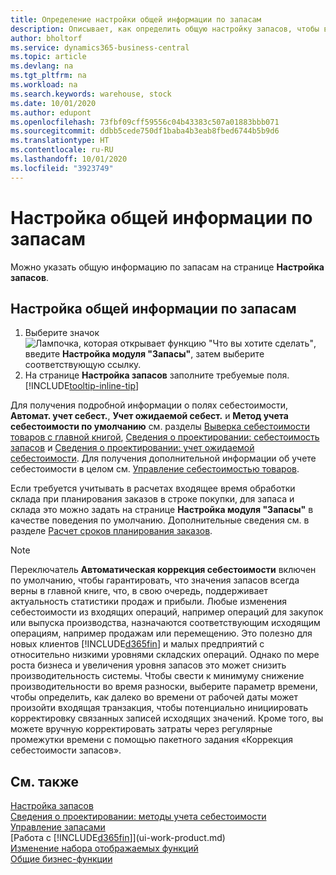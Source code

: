 ```yaml
---
title: Определение настройки общей информации по запасам
description: Описывает, как определить общую настройку запасов, чтобы вы могли управлять своим складом и запасами.
author: bholtorf
ms.service: dynamics365-business-central
ms.topic: article
ms.devlang: na
ms.tgt_pltfrm: na
ms.workload: na
ms.search.keywords: warehouse, stock
ms.date: 10/01/2020
ms.author: edupont
ms.openlocfilehash: 73fbf09cff59556c04b43383c507a01883bbb071
ms.sourcegitcommit: ddbb5cede750df1baba4b3eab8fbed6744b5b9d6
ms.translationtype: HT
ms.contentlocale: ru-RU
ms.lasthandoff: 10/01/2020
ms.locfileid: "3923749"
---
```

# <a name="set-up-general-inventory-information"></a>Настройка общей информации по запасам

Можно указать общую информацию по запасам на странице **Настройка запасов**.

## <a name="to-set-up-general-inventory-information"></a>Настройка общей информации по запасам

1. Выберите значок ![Лампочка, которая открывает функцию "Что вы хотите сделать"](media/ui-search/search_small.png "Что вы хотите сделать"), введите **Настройка модуля "Запасы"**, затем выберите соответствующую ссылку.
2. На странице **Настройка запасов** заполните требуемые поля. [!INCLUDE[tooltip-inline-tip](includes/tooltip-inline-tip_md.md)]

Для получения подробной информации о полях себестоимости, **Автомат. учет себест.**, **Учет ожидаемой себест.** и **Метод учета себестоимости по умолчанию** см. разделы [Выверка себестоимости товаров с главной книгой](finance-how-to-post-inventory-costs-to-the-general-ledger.md), [Сведения о проектировании: себестоимость запасов](design-details-inventory-costing.md) и [Сведения о проектировании: учет ожидаемой себестоимости](design-details-expected-cost-posting.md). Для получения дополнительной информации об учете себестоимости в целом см. [Управление себестоимостью товаров](finance-manage-inventory-costs.md).  

Если требуется учитывать в расчетах входящее время обработки склада при планирования заказов в строке покупки, для запаса и склада это можно задать на странице **Настройка модуля "Запасы"** в качестве поведения по умолчанию. Дополнительные сведения см. в разделе [Расчет сроков планирования заказов](sales-how-to-calculate-order-promising-dates.md).  

> [!NOTE]
> Переключатель **Автоматическая коррекция себестоимости** включен по умолчанию, чтобы гарантировать, что значения запасов всегда верны в главной книге, что, в свою очередь, поддерживает актуальность статистики продаж и прибыли. Любые изменения себестоимости из входящих операций, например операций для закупок или выпуска производства, назначаются соответствующим исходящим операциям, например продажам или перемещению. Это полезно для новых клиентов [!INCLUDE[d365fin](includes/d365fin_md.md)] и малых предприятий с относительно низкими уровнями складских операций. Однако по мере роста бизнеса и увеличения уровня запасов это может снизить производительность системы. Чтобы свести к минимуму снижение производительности во время разноски, выберите параметр времени, чтобы определить, как далеко во времени от рабочей даты может произойти входящая транзакция, чтобы потенциально инициировать корректировку связанных записей исходящих значений. Кроме того, вы можете вручную корректировать затраты через регулярные промежутки времени с помощью пакетного задания «Коррекция себестоимости запасов».

## <a name="see-also"></a>См. также
[Настройка запасов](inventory-setup-inventory.md)  
[Сведения о проектировании: методы учета себестоимости](design-details-costing-methods.md)    
[Управление запасами](inventory-manage-inventory.md)  
[Работа с [!INCLUDE[d365fin](includes/d365fin_md.md)]](ui-work-product.md)  
[Изменение набора отображаемых функций](ui-experiences.md)  
[Общие бизнес-функции](ui-across-business-areas.md)
